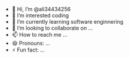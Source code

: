 - 👋 Hi, I’m @ali34434256
- 👀 I’m interested coding
- 🌱 I’m currently learning software enginnering
- 💞️ I’m looking to collaborate on ...
- 📫 How to reach me ...
- 😄 Pronouns: ...
- ⚡ Fun fact: ...

<!---
ali34434256/ali34434256 is a ✨ special ✨ repository because its `README.md` (this file) appears on your GitHub profile.
You can click the Preview link to take a look at your changes.
--->

